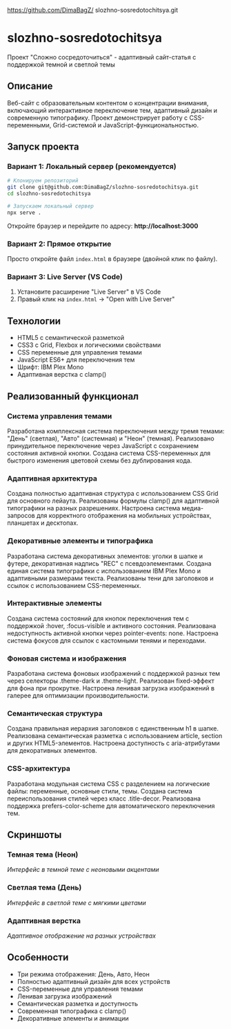 https://github.com/DimaBagZ/
slozhno-sosredotochitsya.git

# slozhno-sosredotochitsya

Проект "Сложно сосредоточиться" - адаптивный сайт-статья с поддержкой темной и светлой темы

## Описание

Веб-сайт с образовательным контентом о концентрации внимания, включающий интерактивное переключение тем, адаптивный дизайн и современную типографику. Проект демонстрирует работу с CSS-переменными, Grid-системой и JavaScript-функциональностью.

## Запуск проекта

### Вариант 1: Локальный сервер (рекомендуется)

```bash
# Клонируем репозиторий
git clone git@github.com:DimaBagZ/slozhno-sosredotochitsya.git
cd slozhno-sosredotochitsya

# Запускаем локальный сервер
npx serve .
```

Откройте браузер и перейдите по адресу: **http://localhost:3000**

### Вариант 2: Прямое открытие

Просто откройте файл `index.html` в браузере (двойной клик по файлу).

### Вариант 3: Live Server (VS Code)

1. Установите расширение "Live Server" в VS Code
2. Правый клик на `index.html` → "Open with Live Server"

## Технологии

- HTML5 с семантической разметкой
- CSS3 с Grid, Flexbox и логическими свойствами
- CSS переменные для управления темами
- JavaScript ES6+ для переключения тем
- Шрифт: IBM Plex Mono
- Адаптивная верстка с clamp()

## Реализованный функционал

### Система управления темами

Разработана комплексная система переключения между тремя темами: "День" (светлая), "Авто" (системная) и "Неон" (темная). Реализовано принудительное переключение через JavaScript с сохранением состояния активной кнопки. Создана система CSS-переменных для быстрого изменения цветовой схемы без дублирования кода.

### Адаптивная архитектура

Создана полностью адаптивная структура с использованием CSS Grid для основного лейаута. Реализованы формулы clamp() для адаптивной типографики на разных разрешениях. Настроена система медиа-запросов для корректного отображения на мобильных устройствах, планшетах и десктопах.

### Декоративные элементы и типографика

Разработана система декоративных элементов: уголки в шапке и футере, декоративная надпись "REC" с псевдоэлементами. Создана единая система типографики с использованием IBM Plex Mono и адаптивными размерами текста. Реализованы тени для заголовков и ссылок с использованием CSS-переменных.

### Интерактивные элементы

Создана система состояний для кнопок переключения тем с поддержкой :hover, :focus-visible и активного состояния. Реализована недоступность активной кнопки через pointer-events: none. Настроена система фокусов для ссылок с кастомными тенями и переходами.

### Фоновая система и изображения

Разработана система фоновых изображений с поддержкой разных тем через селекторы .theme-dark и .theme-light. Реализован fixed-эффект для фона при прокрутке. Настроена ленивая загрузка изображений в галерее для оптимизации производительности.

### Семантическая структура

Создана правильная иерархия заголовков с единственным h1 в шапке. Реализована семантическая разметка с использованием article, section и других HTML5-элементов. Настроена доступность с aria-атрибутами для декоративных элементов.

### CSS-архитектура

Разработана модульная система CSS с разделением на логические файлы: переменные, основные стили, темы. Создана система переиспользования стилей через класс .title-decor. Реализована поддержка prefers-color-scheme для автоматического переключения тем.

## Скриншоты

### Темная тема (Неон)

_Интерфейс в темной теме с неоновыми акцентами_

### Светлая тема (День)

_Интерфейс в светлой теме с мягкими цветами_

### Адаптивная верстка

_Адаптивное отображение на разных устройствах_

## Особенности

- Три режима отображения: День, Авто, Неон
- Полностью адаптивный дизайн для всех устройств
- CSS-переменные для управления темами
- Ленивая загрузка изображений
- Семантическая разметка и доступность
- Современная типографика с clamp()
- Декоративные элементы и анимации
